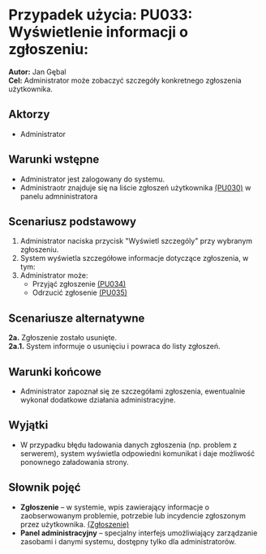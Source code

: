 # Przypadek użycia: PU033: Wyświetlenie informacji o zgłoszeniu:

**Autor:** Jan Gębal\
**Cel:** Administrator może zobaczyć szczegóły konkretnego zgłoszenia użytkownika.

## Aktorzy
- Administrator

## Warunki wstępne
- Administrator jest zalogowany do systemu.
- Administraotr znajduje się na liście zgłoszeń użytkownika [(PU030)](../../dokumentacja/specyfikacja.wymagan/4.wymagania.uzytkownika/4.1.wymagania.funkcjonalne/PU0005.md) w panelu admninistratora

## Scenariusz podstawowy
1. Administrator naciska przycisk "Wyświetl szczególy" przy wybranym zgłoszeniu.
2. System wyświetla szczegółowe informacje dotyczące zgłoszenia, w tym:
3. Administrator może:
   - Przyjąć zgłoszenie [(PU034)](../../dokumentacja/specyfikacja.wymagan/4.wymagania.uzytkownika/4.1.wymagania.funkcjonalne/PU0005.md)
   - Odrzucić zgłosenie [(PU035)](../../dokumentacja/specyfikacja.wymagan/4.wymagania.uzytkownika/4.1.wymagania.funkcjonalne/PU0005.md)

## Scenariusze alternatywne
**2a.** Zgłoszenie zostało usunięte.\
**2a.1.** System informuje o usunięciu i powraca do listy zgłoszeń.

## Warunki końcowe
- Administrator zapoznał się ze szczegółami zgłoszenia, ewentualnie wykonał dodatkowe działania administracyjne.

## Wyjątki
- W przypadku błędu ładowania danych zgłoszenia (np. problem z serwerem), system wyświetla odpowiedni komunikat i daje możliwość ponownego załadowania strony.

## Słownik pojęć
- **Zgłoszenie** – w systemie, wpis zawierający informacje o zaobserwowanym problemie, potrzebie lub incydencie zgłoszonym przez użytkownika.
[(Zgłoszenie)](../../dokumentacja/specyfikacja.wymagan/4.wymagania.uzytkownika/4.3.slownik/4.3.2.slownik.dziedziny/slownik.dziedziny.md)  
- **Panel administracyjny** – specjalny interfejs umożliwiający zarządzanie zasobami i danymi systemu, dostępny tylko dla administratorów. 
